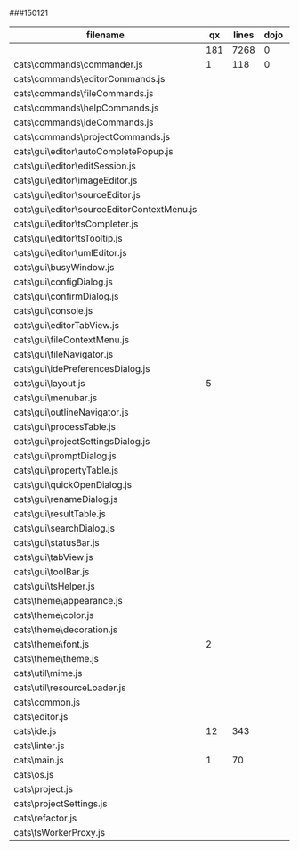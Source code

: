 ###150121

| filename                                   | qx  | lines | dojo | lines |    | 
|--------------------------------------------|-----|------|------|------|-----| 
|                                            | 181 | 7268 | 0    | 106  | 1%  | 
| cats\commands\commander.js                 | 1   | 118  | 0    | 100  | 81% | 
| cats\commands\editorCommands.js            |     |      |      |      |     | 
| cats\commands\fileCommands.js              |     |      |      |      |     | 
| cats\commands\helpCommands.js              |     |      |      |      |     | 
| cats\commands\ideCommands.js               |     |      |      |      |     | 
| cats\commands\projectCommands.js           |     |      |      |      |     | 
| cats\gui\editor\autoCompletePopup.js       |     |      |      |      |     | 
| cats\gui\editor\editSession.js             |     |      |      |      |     | 
| cats\gui\editor\imageEditor.js             |     |      |      |      |     | 
| cats\gui\editor\sourceEditor.js            |     |      |      |      |     | 
| cats\gui\editor\sourceEditorContextMenu.js |     |      |      |      |     | 
| cats\gui\editor\tsCompleter.js             |     |      |      |      |     | 
| cats\gui\editor\tsTooltip.js               |     |      |      |      |     | 
| cats\gui\editor\umlEditor.js               |     |      |      |      |     | 
| cats\gui\busyWindow.js                     |     |      |      |      |     | 
| cats\gui\configDialog.js                   |     |      |      |      |     | 
| cats\gui\confirmDialog.js                  |     |      |      |      |     | 
| cats\gui\console.js                        |     |      |      |      |     | 
| cats\gui\editorTabView.js                  |     |      |      |      |     | 
| cats\gui\fileContextMenu.js                |     |      |      |      |     | 
| cats\gui\fileNavigator.js                  |     |      |      |      |     | 
| cats\gui\idePreferencesDialog.js           |     |      |      |      |     | 
| cats\gui\layout.js                         | 5   |      |      |      | 0%  | 
| cats\gui\menubar.js                        |     |      |      |      |     | 
| cats\gui\outlineNavigator.js               |     |      |      |      |     | 
| cats\gui\processTable.js                   |     |      |      |      |     | 
| cats\gui\projectSettingsDialog.js          |     |      |      |      |     | 
| cats\gui\promptDialog.js                   |     |      |      |      |     | 
| cats\gui\propertyTable.js                  |     |      |      |      |     | 
| cats\gui\quickOpenDialog.js                |     |      |      |      |     | 
| cats\gui\renameDialog.js                   |     |      |      |      |     | 
| cats\gui\resultTable.js                    |     |      |      |      |     | 
| cats\gui\searchDialog.js                   |     |      |      |      |     | 
| cats\gui\statusBar.js                      |     |      |      |      |     | 
| cats\gui\tabView.js                        |     |      |      |      |     | 
| cats\gui\toolBar.js                        |     |      |      |      |     | 
| cats\gui\tsHelper.js                       |     |      |      |      |     | 
| cats\theme\appearance.js                   |     |      |      |      |     | 
| cats\theme\color.js                        |     |      |      |      |     | 
| cats\theme\decoration.js                   |     |      |      |      |     | 
| cats\theme\font.js                         | 2   |      |      |      | 0%  | 
| cats\theme\theme.js                        |     |      |      |      |     | 
| cats\util\mime.js                          |     |      |      |      |     | 
| cats\util\resourceLoader.js                |     |      |      |      |     | 
| cats\common.js                             |     |      |      |      |     | 
| cats\editor.js                             |     |      |      |      |     | 
| cats\ide.js                                | 12  | 343  |      | 3    | 1%  | 
| cats\linter.js                             |     |      |      |      |     | 
| cats\main.js                               | 1   | 70   |      | 3    | 4%  | 
| cats\os.js                                 |     |      |      |      |     | 
| cats\project.js                            |     |      |      |      |     | 
| cats\projectSettings.js                    |     |      |      |      |     | 
| cats\refactor.js                           |     |      |      |      |     | 
| cats\tsWorkerProxy.js                      |     |      |      |      |     | 
